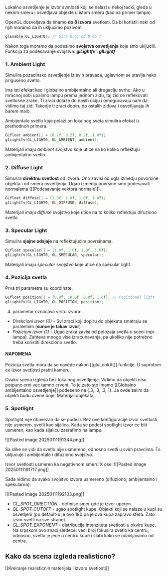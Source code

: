 
Lokalno osvetljenje je izvor svetlosti koji se nalazi u nekoj tacki, gleda u nekom smeru i osvetljava objekte u istom smeru (kao na primer lampa).

OpenGL dozvoljava da imamo **do 8 izvora** svetlosti.
Da bi koristili neki od njih moramo da ih ukljucimo pozivom:
```c++
glEnable(GL_LIGHT0); // bira broj od 0 do 7
```

Nakon toga moramo da podesimo **svojstva osvetljenja** koje smo ukljucili.
Funkcija za podesavanje svojstva: ***glLightfv*** i ***glLightf***
### 1. Ambient Light

Simulira pozadinsko osvetljenje iz svih pravaca, uglavnom se stavlja neko priguseno svetlo.

Ima isti efekat kao i globalno ambijentalno ali drugaciju svrhu:
Ako u mracnoj sobi upalimo lampu prema jednom zidu, taj zid ce reflekovati svetlosne zrake.
Ti zraci dolaze do nasih ociju i omogucavaju nam da vidimo taj zid.
Takodje ti zraci dopiru do ostalih zidova i osvetljavaju ih barem malo.

Ambijentalo svetlo koje polazi on lokalnog sveta simulira efekat iz prethodnoh primera.
```c++
GLfloat ambient[] = {0.2f, 0.2f, 0.2f, 1.0f};
glLightfv(GL_LIGHT0, GL_AMBIENT, ambient);
```
Materijali imaju *ambient* svojstvo koje utice na ko koliko reflektuju ambijentalno svetlo.

### 2. Diffuse Light

Simulira **direktnu svetlost** od izvora.
Ono zavisi od ugla izmedju povorsine objekta i od smera osvetljenja.
Ugao izmedju povrsine smo podesavali normalama ([[Podesavanje vektora normale]]).
```c++
GLfloat diffuse[] = {1.0f, 1.0f, 1.0f, 1.0f};
glLightfv(GL_LIGHT0, GL_DIFFUSE, diffuse);
```
Materijali imaju *diffuse* svojstvo koje utice na to koliko reflektuju difuziono svetlo.

### 3. Specular Light

Simulira **sjajne odsjaje** na reflektujucim povrsinama.
```c++
GLfloat specular[] = {1.0f, 1.0f, 1.0f, 1.0f};
glLightfv(GL_LIGHT0, GL_SPECULAR, specular);
```
Materijali imaju *specular* svojstvo koje utice na specular light.

### 4. Pozicija svetla

Prva tri parametra su koordinate.

```c++
GLfloat position[] = {0.0f, 10.0f, 0.0f, 1.0f}; // Positional light
glLightfv(GL_LIGHT0, GL_POSITION, position);
```
4. parametar oznacava vrstu izvora:
- *Direkcioni izvor {0}* - Svi zraci koji dopiru do objekata smatraju se paralelnim (**sunce je takav izvor**)
- *Pozicioni izvor {1}* - Ugao zraka zavisi od polozaja svetla u sceni (npr. lampa). Zahteva mnogo vise izracunavanja, pa ukoliko nije potrebno treba koristiti direkciono svetlo.

#### **NAPOMENA**
Pozicija svetla mora da se navede nakon [[gluLookAt]] funkcije. U suprotom ce izvor svetlosti pratiti kameru.

Ovako scena izgleda bez lokalnog osvetljenja.
Vidimo da objekti nisu potpuno crni vec tamno crveni. To je zato sto imamo [[Globalno ambijentalno osvetljenje]] podeseno na {.3, .3, .3, 1}.
Ja ovde zelim da objekti budu cvene boje. Materijal objekata 

### 5. Spotlight

Spotlight nije obavezan da se podesi. Bez ove konfiguracije izvor svetlosti nije usmeren, svetli kao sijalica.
Kada se podesi spotlight izvor ce biti usmeren, kao kada sijalicu zasrafimo na lampu.

![[Pasted image 20250111191344.png]]

Sa slike se vidi da svetlo nije usmereno, odnosno svetli u svim pravcima.
To ukljucuje i ambijentalo i difuziono svojstvo.

Izvor svetlosti usmeren ka negativnom smeru X ose:
![[Pasted image 20250111191717.png]]

Sada vidimo da svako svojstvo izvora usmereno (difuziono, ambijentalno i spekularno).

![[Pasted image 20250111192103.png]]

- *GL_SPOT_DIRECTION* - definise smer gde je izvor uperen.
- *GL_SPOT_CUTOFF* - ugao spotlight kupe. Objekti koji se nalaze u kupi su osvetljeni (po default-u je ovo 180 pa je ova kupa zapravo sfera. Zato izvor svetli na sve strane).
- *GL_SPOT_EXPONENT* - distribucija intenziteta svetlosti u okviru kupe. Na srpskom ovo znaci sledece: veci broj fokusira svetlo ka centru, odnosno, svetlu je jece u centru kupe i slabi kako se udavljavamo od centra.

## Kako da scena izgleda realisticno?

[[Kreiranje realisticnih materijala i izvora svetlosti]]

